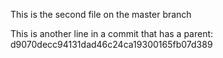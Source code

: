 This is the second file on the master branch

This is another line in a commit that has a parent: d9070decc94131dad46c24ca19300165fb07d389

